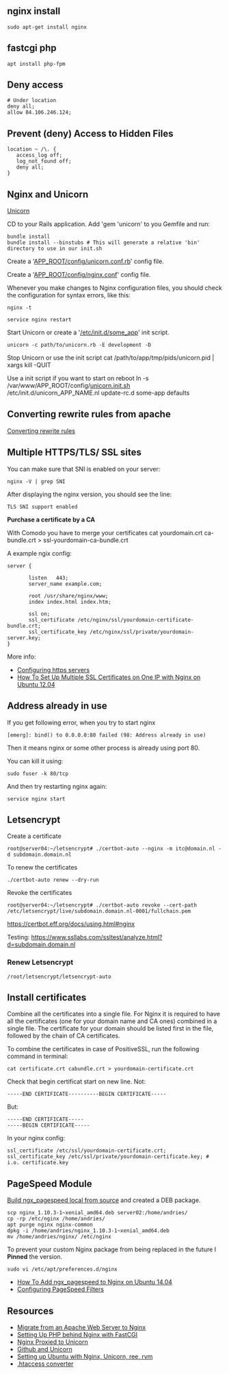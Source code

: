 ## nginx install
    sudo apt-get install nginx

## fastcgi php

    apt install php-fpm

## Deny access

    # Under location
    deny all;
    allow 84.106.246.124;

## Prevent (deny) Access to Hidden Files

    location ~ /\. {
       access_log off;
       log_not_found off;
       deny all;
    }

## Nginx and Unicorn

[Unicorn](http://unicorn.bogomips.org/)

CD to your Rails application. Add  'gem 'unicorn' to you Gemfile and run:

    bundle install
    bundle install --binstubs # This will generate a relative 'bin' directory to use in our init.sh

Create a '[APP_ROOT/config/unicorn.conf.rb](../inzetrooster-app/blob/master/config/unicorn.conf.rb)' config file.

Create a '[APP_ROOT/config/nginx.conf](../inzetrooster-app/blob/master/config/nginx.conf)' config file.

Whenever you make changes to Nginx configuration files, you should check the configuration for syntax errors, like this:

    nginx -t

    service nginx restart

Start Unicorn or create a '[/etc/init.d/some_app](../inzetrooster-app/blob/master/config/unicorn.init.sh)' init script.

    unicorn -c path/to/unicorn.rb -E development -D

Stop Unicorn or use the init script
    cat /path/to/app/tmp/pids/unicorn.pid | xargs kill -QUIT

Use a init script if you want to start on reboot
    ln -s /var/www/APP_ROOT/config/[unicorn.init.sh](/pub/scripts/rails/unicorn.init.sh) /etc/init.d/unicorn_APP_NAME.nl
    update-rc.d some-app defaults

## Converting rewrite rules from apache

[Converting rewrite rules](http://nginx.org/en/docs/http/converting_rewrite_rules.html)

## Multiple HTTPS/TLS/ SSL sites

You can make sure that SNI is enabled on your server:

    nginx -V | grep SNI

After displaying the nginx version, you should see the line:

    TLS SNI support enabled

**Purchase a certificate by a CA**

With Comodo you have to merge your certificates
    cat yourdomain.crt ca-bundle.crt > ssl-yourdomain-ca-bundle.crt

A example ngix config:

    server {

           listen   443;
           server_name example.com;

           root /usr/share/nginx/www;
           index index.html index.htm;

           ssl on;
           ssl_certificate /etc/nginx/ssl/yourdomain-certificate-bundle.crt;
           ssl_certificate_key /etc/nginx/ssl/private/yourdomain-server.key;
    }

More info:
* [Configuring https servers](http://nginx.org/en/docs/http/configuring_https_servers.html)
* [How To Set Up Multiple SSL Certificates on One IP with Nginx on Ubuntu 12.04](https://www.digitalocean.com/community/tutorials/how-to-set-up-multiple-ssl-certificates-on-one-ip-with-nginx-on-ubuntu-12-04)

## Address already in use

If you get following error, when you try to start nginx

    [emerg]: bind() to 0.0.0.0:80 failed (98: Address already in use)

Then it means nginx or some other process is already using port 80.

You can kill it using:

    sudo fuser -k 80/tcp

And then try restarting nginx again:

    service nginx start

## Letsencrypt
Create a certificate

    root@server04:~/letsencrypt# ./certbot-auto --nginx -m itc@domain.nl -d subdomain.domain.nl

To renew the certificates

    ./certbot-auto renew --dry-run

Revoke the certificates

    root@server04:~/letsencrypt# ./certbot-auto revoke --cert-path /etc/letsencrypt/live/subdomain.domain.nl-0001/fullchain.pem

<https://certbot.eff.org/docs/using.html#nginx>

Testing: <https://www.ssllabs.com/ssltest/analyze.html?d=subdomain.domain.nl>

### Renew Letsencrypt

    /root/letsencrypt/letsencrypt-auto

## Install certificates
Combine all the certificates into a single file. For Nginx it is required to have all the certificates (one for your domain name and CA ones) combined in a single file. The certificate for your domain should be listed first in the file, followed by the chain of CA certificates.

To combine the certificates in case of PositiveSSL, run the following command in terminal:

    cat certificate.crt cabundle.crt > yourdomain-certificate.crt

Check that begin certificat start on new line. Not:

    -----END CERTIFICATE----------BEGIN CERTIFICATE-----

But:

    -----END CERTIFICATE-----
    -----BEGIN CERTIFICATE-----

In your nginx config:

    ssl_certificate /etc/ssl/yourdomain-certificate.crt;
    ssl_certificate_key /etc/ssl/private/yourdomain-certificate.key; # i.o. certificate.key

## PageSpeed Module
[Build ngx_pagespeed local from source](https://modpagespeed.com/doc/build_ngx_pagespeed_from_source) and created a DEB package.

    scp nginx_1.10.3-1~xenial_amd64.deb server02:/home/andries/
    cp -rp /etc/nginx /home/andries/
    apt purge nginx nginx-common
    dpkg -i /home/andries/nginx_1.10.3-1~xenial_amd64.deb
    mv /home/andries/nginx/ /etc/nginx

To prevent your custom Nginx package from being replaced in the future I **Pinned** the version.

    sudo vi /etc/apt/preferences.d/nginx

* [How To Add ngx_pagespeed to Nginx on Ubuntu 14.04](https://www.digitalocean.com/community/tutorials/how-to-add-ngx_pagespeed-to-nginx-on-ubuntu-14-04)
* [Configuring PageSpeed Filters](https://www.modpagespeed.com/doc/config_filters)

## Resources
* [Migrate from an Apache Web Server to Nginx](https://www.digitalocean.com/community/articles/how-to-migrate-from-an-apache-web-server-to-nginx-on-an-ubuntu-vps)
* [Setting Up PHP behind Nginx with FastCGI](http://www.sitepoint.com/setting-up-php-behind-nginx-with-fastcgi/)
* [Nginx Proxied to Unicorn](http://recipes.sinatrarb.com/p/deployment/nginx_proxied_to_unicorn)
* [Github and Unicorn](https://github.com/blog/517-unicorn)
* [Setting up Ubuntu with Nginx, Unicorn, ree, rvm](http://tomkersten.com/articles/nginx-unicorn-rvm-server-setup/)
* [.htaccess converter](http://winginx.com/en/htaccess)



